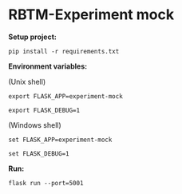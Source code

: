 # RBTM-Experiment mock

**Setup project:**

`pip install -r requirements.txt`

**Environment variables:**

(Unix shell)

`export FLASK_APP=experiment-mock`

`export FLASK_DEBUG=1`

(Windows shell)

`set FLASK_APP=experiment-mock`

`set FLASK_DEBUG=1`

**Run:**

`flask run --port=5001`
